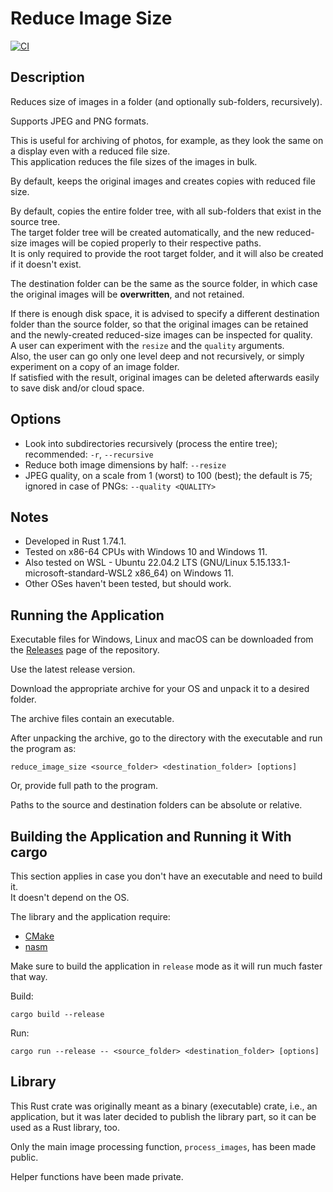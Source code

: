 # Reduce Image Size

[![CI](https://github.com/ivanbgd/reduce-image-size-rust/actions/workflows/ci.yml/badge.svg)](https://github.com/ivanbgd/reduce-image-size-rust/actions/workflows/ci.yml)

## Description
Reduces size of images in a folder (and optionally sub-folders, recursively).

Supports JPEG and PNG formats.

This is useful for archiving of photos, for example, as they look the same on a display even with a reduced file size.  
This application reduces the file sizes of the images in bulk.

By default, keeps the original images and creates copies with reduced file size.

By default, copies the entire folder tree, with all sub-folders that exist in the source tree.  
The target folder tree will be created automatically, and the new reduced-size images will be copied properly to their respective paths.  
It is only required to provide the root target folder, and it will also be created if it doesn't exist.

The destination folder can be the same as the source folder, in which case the original images will be **overwritten**, and not retained.

If there is enough disk space, it is advised to specify a different destination folder than the source folder,
so that the original images can be retained and the newly-created reduced-size images can be inspected for quality.  
A user can experiment with the `resize` and the `quality` arguments.  
Also, the user can go only one level deep and not recursively, or simply experiment on a copy of an image folder.  
If satisfied with the result, original images can be deleted afterwards easily to save disk and/or cloud space.

## Options
- Look into subdirectories recursively (process the entire tree); recommended: `-r`, `--recursive`
- Reduce both image dimensions by half: `--resize`
- JPEG quality, on a scale from 1 (worst) to 100 (best); the default is 75; ignored in case of PNGs: `--quality <QUALITY>`

## Notes
- Developed in Rust 1.74.1.
- Tested on x86-64 CPUs with Windows 10 and Windows 11.
- Also tested on WSL - Ubuntu 22.04.2 LTS (GNU/Linux 5.15.133.1-microsoft-standard-WSL2 x86_64) on Windows 11.
- Other OSes haven't been tested, but should work.

## Running the Application
Executable files for Windows, Linux and macOS can be downloaded from
the [Releases](https://github.com/ivanbgd/reduce-image-size-rust/releases) page of the repository.

Use the latest release version.

Download the appropriate archive for your OS and unpack it to a desired folder.

The archive files contain an executable.

After unpacking the archive, go to the directory with the executable and run the program as:  

```shell
reduce_image_size <source_folder> <destination_folder> [options]
```

Or, provide full path to the program.

Paths to the source and destination folders can be absolute or relative.

## Building the Application and Running it With cargo
This section applies in case you don't have an executable and need to build it.  
It doesn't depend on the OS.

The library and the application require:
- [CMake](https://cmake.org/download/)
- [nasm](https://www.nasm.us/)

Make sure to build the application in `release` mode as it will run much faster that way.

Build:
```shell
cargo build --release
```

Run:
```shell
cargo run --release -- <source_folder> <destination_folder> [options]
```

## Library
This Rust crate was originally meant as a binary (executable) crate, i.e., an application,
but it was later decided to publish the library part, so it can be used as a Rust library, too.

Only the main image processing function, `process_images`, has been made public.

Helper functions have been made private.
